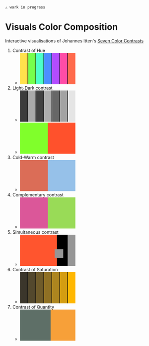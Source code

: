 ```
⚠️ work in progress
```

# Visuals Color Composition
Interactive visualisations of Johannes Itten's [Seven Color Contrasts](https://de.wikipedia.org/wiki/Sieben_Farbkontraste)

1. Contrast of Hue
    - <img src="https://raw.githubusercontent.com/jango-fx/visuals-colorcomposition/main/05-ColorAngle-Contrast.svg" height="100px">
2.  Light-Dark contrast
    - <img src="https://raw.githubusercontent.com/jango-fx/visuals-colorcomposition/main/02-Brightness-Contrast-02.svg" height="100px">
    - <img src="https://raw.githubusercontent.com/jango-fx/visuals-colorcomposition/main/02-Brightness-Contrast.svg" height="100px">
3.  Cold-Warm contrast
    - <img src="https://raw.githubusercontent.com/jango-fx/visuals-colorcomposition/main/04-ColdWarm-Contrast.svg" height="100px">
4.  Complementary contrast
    - <img src="https://raw.githubusercontent.com/jango-fx/visuals-colorcomposition/main/03-Complementary-Contrast.svg" height="100px">
5.  Simultaneous contrast
    - <img src="https://raw.githubusercontent.com/jango-fx/visuals-colorcomposition/main/03-Simultaneous-Contrast.svg" height="100px">
6.  Contrast of Saturation
    - <img src="https://raw.githubusercontent.com/jango-fx/visuals-colorcomposition/main/06-Quality-Contrast.svg" height="100px">
7.  Contrast of Quantity
    - <img src="https://raw.githubusercontent.com/jango-fx/visuals-colorcomposition/main/07-Quantity-Contrast.svg" height="100px">